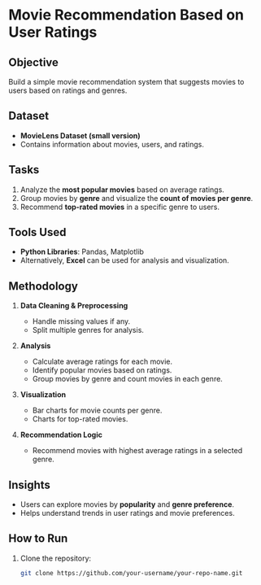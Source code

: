 # Movie Recommendation Based on User Ratings

## Objective
Build a simple movie recommendation system that suggests movies to users based on ratings and genres.

## Dataset
- **MovieLens Dataset (small version)**  
- Contains information about movies, users, and ratings.

## Tasks
1. Analyze the **most popular movies** based on average ratings.
2. Group movies by **genre** and visualize the **count of movies per genre**.
3. Recommend **top-rated movies** in a specific genre to users.

## Tools Used
- **Python Libraries**: Pandas, Matplotlib  
- Alternatively, **Excel** can be used for analysis and visualization.

## Methodology
1. **Data Cleaning & Preprocessing**  
   - Handle missing values if any.  
   - Split multiple genres for analysis.

2. **Analysis**  
   - Calculate average ratings for each movie.  
   - Identify popular movies based on ratings.  
   - Group movies by genre and count movies in each genre.

3. **Visualization**  
   - Bar charts for movie counts per genre.  
   - Charts for top-rated movies.

4. **Recommendation Logic**  
   - Recommend movies with highest average ratings in a selected genre.  

## Insights
- Users can explore movies by **popularity** and **genre preference**.  
- Helps understand trends in user ratings and movie preferences.

## How to Run
1. Clone the repository:
   ```bash
   git clone https://github.com/your-username/your-repo-name.git

